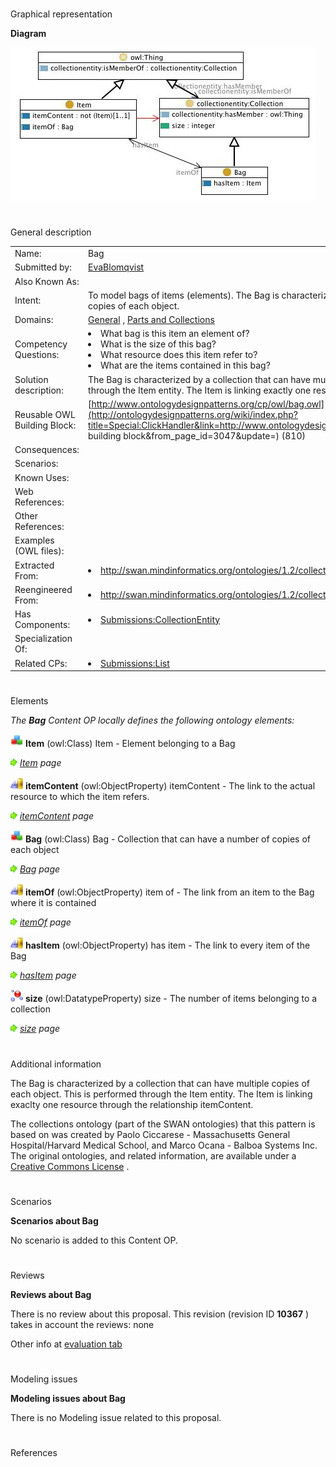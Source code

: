 # 

 Graphical representation



__Diagram__ 





[![Image:Bag.jpg](./Bag.jpg)](../Image/Bag.jpg.md "Image:Bag.jpg")





# 

 General description




|  |  |
| --- | --- |
|  Name:  |  Bag  |
|  Submitted by:  | [EvaBlomqvist](../User/EvaBlomqvist.md "User:EvaBlomqvist")  |
|  Also Known As:  |  |
|  Intent:  |  To model bags of items (elements). The Bag is characterized by a collection that can have multiple copies of each object.  |
|  Domains:  | [General](../Community/General.md "Community:General")  , [Parts and Collections](../Community/Parts_and_Collections.md "Community:Parts and Collections")  |
|  Competency Questions:  | <li>       What bag is this item an element of?      </li><li>       What is the size of this bag?      </li><li>       What resource does this item refer to?      </li><li>       What are the items contained in this bag?      </li> |
|  Solution description:  |  The Bag is characterized by a collection that can have multiple copies of each object. This is performed through the Item entity. The Item is linking exactly one resource through the relationship itemContent.  |
|  Reusable OWL Building Block:  | [http://www.ontologydesignpatterns.org/cp/owl/bag.owl](http://ontologydesignpatterns.org/wiki/index.php?title=Special:ClickHandler&link=http://www.ontologydesignpatterns.org/cp/owl/bag.owl&message=OWL building block&from_page_id=3047&update=)  (810)  |
|  Consequences:  |  |
|  Scenarios:  |  |
|  Known Uses:  |  |
|  Web References:  |  |
|  Other References:  |  |
|  Examples (OWL files):  |  |
|  Extracted From:  | <li><a class="external free" href="http://swan.mindinformatics.org/ontologies/1.2/collections.owl" rel="nofollow" title="http://swan.mindinformatics.org/ontologies/1.2/collections.owl">        http://swan.mindinformatics.org/ontologies/1.2/collections.owl       </a></li> |
|  Reengineered From:  | <li><a class="external free" href="http://swan.mindinformatics.org/ontologies/1.2/collections.owl" rel="nofollow" title="http://swan.mindinformatics.org/ontologies/1.2/collections.owl">        http://swan.mindinformatics.org/ontologies/1.2/collections.owl       </a></li> |
|  Has Components:  | <li><a href="../CollectionEntity/CollectionEntity.md" title="Submissions:CollectionEntity">        Submissions:CollectionEntity       </a></li> |
|  Specialization Of:  |  |
|  Related CPs:  | <li><a href="../List/List.md" title="Submissions:List">        Submissions:List       </a></li> |



  





# 

 Elements



_The
 __Bag__ 
 Content OP locally defines the following ontology elements:_ 





[![Class](./20px-Class.gif)](../Image/Class.gif.md "Class")
__Item__ 
 (owl:Class) Item - Element belonging to a Bag
 
[![](./11px-ArrowRight.gif)](../Image/ArrowRight.gif.md "ArrowRight.gif")
_[Item](./Bag/hasItem.md "Submissions:Bag/Item") 
 page_ 



[![ObjectProperty](./20px-ObjectProperty.gif)](../Image/ObjectProperty.gif.md "ObjectProperty")
__itemContent__ 
 (owl:ObjectProperty) itemContent - The link to the actual resource to which the item refers.
 
[![](./11px-ArrowRight.gif)](../Image/ArrowRight.gif.md "ArrowRight.gif")
_[itemContent](./Bag/itemContent.md "Submissions:Bag/itemContent") 
 page_ 



[![Class](./20px-Class.gif)](../Image/Class.gif.md "Class")
__Bag__ 
 (owl:Class) Bag - Collection that can have a number of copies of each object
 
[![](./11px-ArrowRight.gif)](../Image/ArrowRight.gif.md "ArrowRight.gif")
_[Bag](./Bag.md "Submissions:Bag/Bag") 
 page_ 



[![ObjectProperty](./20px-ObjectProperty.gif)](../Image/ObjectProperty.gif.md "ObjectProperty")
__itemOf__ 
 (owl:ObjectProperty) item of - The link from an item to the Bag where it is contained
 
[![](./11px-ArrowRight.gif)](../Image/ArrowRight.gif.md "ArrowRight.gif")
_[itemOf](./Bag/itemOf.md "Submissions:Bag/itemOf") 
 page_ 



[![ObjectProperty](./20px-ObjectProperty.gif)](../Image/ObjectProperty.gif.md "ObjectProperty")
__hasItem__ 
 (owl:ObjectProperty) has item - The link to every item of the Bag
 
[![](./11px-ArrowRight.gif)](../Image/ArrowRight.gif.md "ArrowRight.gif")
_[hasItem](./Bag/hasItem.md "Submissions:Bag/hasItem") 
 page_ 



[![DatatypeProperty](./20px-DatatypeProperty.gif)](../Image/DatatypeProperty.gif.md "DatatypeProperty")
__size__ 
 (owl:DatatypeProperty) size - The number of items belonging to a collection
 
[![](./11px-ArrowRight.gif)](../Image/ArrowRight.gif.md "ArrowRight.gif")
_[size](./Bag/size.md "Submissions:Bag/size") 
 page_ 


# 

 Additional information



 The Bag is characterized by a collection that can have multiple copies of each object. This is performed through the Item entity. The Item is linking exaclty one resource through the relationship itemContent.
 



  

 The collections ontology (part of the SWAN ontologies) that this pattern is based on was created by Paolo Ciccarese - Massachusetts General Hospital/Harvard Medical School, and Marco Ocana - Balboa Systems Inc. The original ontologies, and related information, are available under a
 [Creative Commons License](http://creativecommons.org/licenses/by/1.0/ "http://creativecommons.org/licenses/by/1.0/") 
 .
 



# 

 Scenarios




__Scenarios about Bag__ 


 No scenario is added to this Content OP.
 




# 

 Reviews




__Reviews about Bag__ 


 There is no review about this proposal.
This revision (revision ID
 __10367__ 
 ) takes in account the reviews: none
 



 Other info at
 [evaluation tab](http://ontologydesignpatterns.org/wiki/index.php?title=Submissions:Bag&action=evaluation "http://ontologydesignpatterns.org/wiki/index.php?title=Submissions:Bag&action=evaluation") 





  





# 

 Modeling issues




__Modeling issues about Bag__ 


 There is no Modeling issue related to this proposal.
 




  





# 

 References